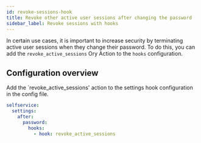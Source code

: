```yaml
---
id: revoke-sessions-hook
title: Revoke other active user sessions after changing the password
sidebar_label: Revoke sessions with hooks
---
```


In certain use cases, it is important to increase security by terminating active user sessions when they change their password. To
do this, you can add the `revoke_active_sessions` Ory Action to the `hooks` configuration.

## Configuration overview

Add the `revoke_active_sessions' action to the settings hook configuration in the config file.

```yaml title="config.yml"
selfservice:
  settings:
    after:
      password:
        hooks:
          - hook: revoke_active_sessions
```
